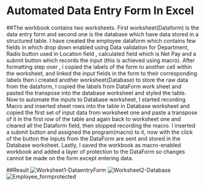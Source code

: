 # Automated Data Entry Form In Excel
##The workbook contains two worksheets. First worksheet(Dataform) is the data entry form and second one is the database which have data stored in a structured table. I have created the employee dataform which contains few fields in which drop down enabled using Data validation for Department, Radio button used in Location field , calculated field which is Net Pay and a submit button which records the input (this is achieved using macro). After formatting step over , i copied the labels of the form to another cell within the worksheet, and linked the input fields in the form to their corresponding labels then i created another worksheet(Database) to store the raw data from the dataform, I copied the labels from DataForm work sheet and pasted the transpose into the database worksheet and styled the table.
Now to automate the inputs to Database worksheet, I started recording Macro and inserted sheet rows into the table in Database worksheet and copied the first set of input data from worksheet one and paste a transpose of it in the first row of the table and again back to worksheet one and cleared all the Dataform field, then stopped recording the macro. I inserted a submit button and assigned the program(macro) to it, now with the click of the button the inputs from the DataForm are sent and stored in the Database worksheet. Lastly, I saved the workbook as macro-enabled workbook and added a layer of protection to the DataForm so changes cannot be made on the form except entering data.


##Result
![Worksheet1-DataentryForm](https://github.com/user-attachments/assets/22ce3ba9-4878-4a32-b0d4-92b4a4f64a22)
![Worksheet2-Database](https://github.com/user-attachments/assets/cddbb711-9058-40fb-8415-63da999f3b00)
![Employee_formprotected](https://github.com/user-attachments/assets/31a72dc0-e8bc-4989-a724-75c53bb393f4)


